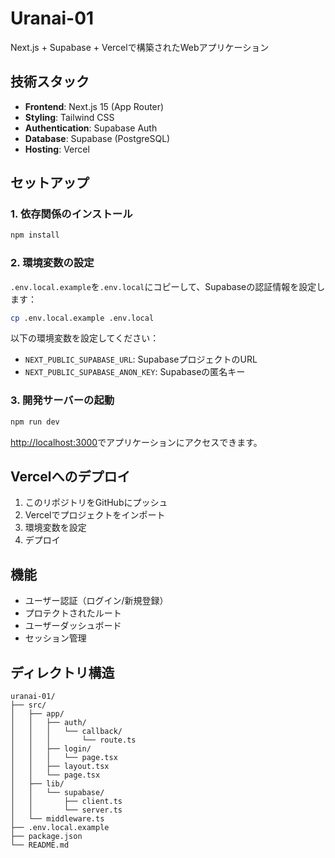 # Uranai-01

Next.js + Supabase + Vercelで構築されたWebアプリケーション

## 技術スタック

- **Frontend**: Next.js 15 (App Router)
- **Styling**: Tailwind CSS
- **Authentication**: Supabase Auth
- **Database**: Supabase (PostgreSQL)
- **Hosting**: Vercel

## セットアップ

### 1. 依存関係のインストール

```bash
npm install
```

### 2. 環境変数の設定

`.env.local.example`を`.env.local`にコピーして、Supabaseの認証情報を設定します：

```bash
cp .env.local.example .env.local
```

以下の環境変数を設定してください：

- `NEXT_PUBLIC_SUPABASE_URL`: SupabaseプロジェクトのURL
- `NEXT_PUBLIC_SUPABASE_ANON_KEY`: Supabaseの匿名キー

### 3. 開発サーバーの起動

```bash
npm run dev
```

[http://localhost:3000](http://localhost:3000)でアプリケーションにアクセスできます。

## Vercelへのデプロイ

1. このリポジトリをGitHubにプッシュ
2. Vercelでプロジェクトをインポート
3. 環境変数を設定
4. デプロイ

## 機能

- ユーザー認証（ログイン/新規登録）
- プロテクトされたルート
- ユーザーダッシュボード
- セッション管理

## ディレクトリ構造

```
uranai-01/
├── src/
│   ├── app/
│   │   ├── auth/
│   │   │   └── callback/
│   │   │       └── route.ts
│   │   ├── login/
│   │   │   └── page.tsx
│   │   ├── layout.tsx
│   │   └── page.tsx
│   ├── lib/
│   │   └── supabase/
│   │       ├── client.ts
│   │       └── server.ts
│   └── middleware.ts
├── .env.local.example
├── package.json
└── README.md
```